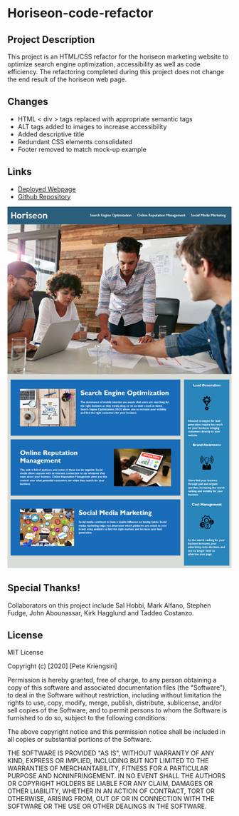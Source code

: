 # Horiseon-code-refactor

## Project Description

This project is an HTML/CSS refactor for the horiseon marketing website to optimize search engine optimization, accessibility as well as code efficiency. The refactoring completed during this project does not change the end result of the horiseon web page.

## Changes

* HTML < div > tags replaced with appropriate semantic tags
* ALT tags added to images to increase accessibility
* Added descriptive title
* Redundant CSS elements consolidated  
* Footer removed to match mock-up example

## Links

* [Deployed Webpage](https://tegrty.github.io/horiseon-code-refactor/)
* [Github Repository](https://github.com/Tegrty/horiseon-code-refactor)

![Getting started](./assets/images/horiseon-screenshot.png)

## Special Thanks!

Collaborators on this project include Sal Hobbi, Mark Alfano, Stephen Fudge, John Abounassar, Kirk Hagglund and Taddeo Costanzo.

## License

MIT License

Copyright (c) [2020] [Pete Kriengsiri]

Permission is hereby granted, free of charge, to any person obtaining a copy of this software and associated documentation files (the "Software"), to deal in the Software without restriction, including without limitation the rights to use, copy, modify, merge, publish, distribute, sublicense, and/or sell copies of the Software, and to permit persons to whom the Software is furnished to do so, subject to the following conditions:

The above copyright notice and this permission notice shall be included in all copies or substantial portions of the Software.

THE SOFTWARE IS PROVIDED "AS IS", WITHOUT WARRANTY OF ANY KIND, EXPRESS OR IMPLIED, INCLUDING BUT NOT LIMITED TO THE WARRANTIES OF MERCHANTABILITY, FITNESS FOR A PARTICULAR PURPOSE AND NONINFRINGEMENT. IN NO EVENT SHALL THE AUTHORS OR COPYRIGHT HOLDERS BE LIABLE FOR ANY CLAIM, DAMAGES OR OTHER LIABILITY, WHETHER IN AN ACTION OF CONTRACT, TORT OR OTHERWISE, ARISING FROM, OUT OF OR IN CONNECTION WITH THE SOFTWARE OR THE USE OR OTHER DEALINGS IN THE SOFTWARE.
